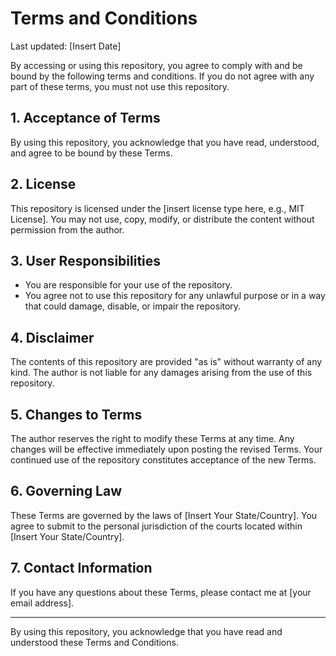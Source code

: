 # Terms and Conditions

Last updated: [Insert Date]

By accessing or using this repository, you agree to comply with and be bound by the following terms and conditions. If you do not agree with any part of these terms, you must not use this repository.

## 1. Acceptance of Terms

By using this repository, you acknowledge that you have read, understood, and agree to be bound by these Terms.

## 2. License

This repository is licensed under the [insert license type here, e.g., MIT License]. You may not use, copy, modify, or distribute the content without permission from the author.

## 3. User Responsibilities

- You are responsible for your use of the repository.
- You agree not to use this repository for any unlawful purpose or in a way that could damage, disable, or impair the repository.

## 4. Disclaimer

The contents of this repository are provided "as is" without warranty of any kind. The author is not liable for any damages arising from the use of this repository.

## 5. Changes to Terms

The author reserves the right to modify these Terms at any time. Any changes will be effective immediately upon posting the revised Terms. Your continued use of the repository constitutes acceptance of the new Terms.

## 6. Governing Law

These Terms are governed by the laws of [Insert Your State/Country]. You agree to submit to the personal jurisdiction of the courts located within [Insert Your State/Country].

## 7. Contact Information

If you have any questions about these Terms, please contact me at [your email address].

---

By using this repository, you acknowledge that you have read and understood these Terms and Conditions.
